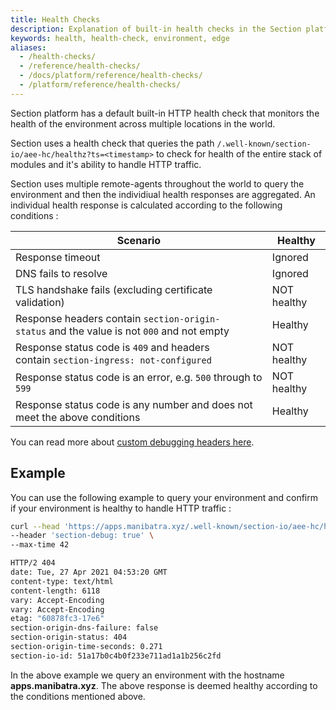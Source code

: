 ```yaml
---
title: Health Checks
description: Explanation of built-in health checks in the Section platform
keywords: health, health-check, environment, edge
aliases:
  - /health-checks/
  - /reference/health-checks/
  - /docs/platform/reference/health-checks/
  - /platform/reference/health-checks/
---
```


Section platform has a default built-in HTTP health check that monitors the health of the environment across multiple locations in the world.

Section uses a health check that queries the path `/.well-known/section-io/aee-hc/healthz?ts=<timestamp>` to check for health of the entire stack of modules and it's ability to handle HTTP traffic.

Section uses multiple remote-agents throughout the world to query the environment and then the individiual health responses are aggregated. An individual health response is calculated according to the following conditions :

|Scenario|Healthy|
|--- |--- |
|Response timeout|Ignored|
|DNS fails to resolve|Ignored|
|TLS handshake fails (excluding certificate validation)|NOT healthy|
|Response headers contain `section-origin-status` and the value is not `000` and not empty|Healthy|
|Response status code is `409` and headers contain `section-ingress: not-configured`|NOT healthy|
|Response status code is an error, e.g. `500` through to `599`|NOT healthy|
|Response status code is any number and does not meet the above conditions|Healthy|

You can read more about [custom debugging headers here](/docs/debugging/reference/debug-headers/).

## Example

You can use the following example to query your environment and confirm if your environment is healthy to handle HTTP traffic :

```bash
curl --head 'https://apps.manibatra.xyz/.well-known/section-io/aee-hc/healthz?ts=12345' \
--header 'section-debug: true' \
--max-time 42

HTTP/2 404
date: Tue, 27 Apr 2021 04:53:20 GMT
content-type: text/html
content-length: 6118
vary: Accept-Encoding
vary: Accept-Encoding
etag: "60878fc3-17e6"
section-origin-dns-failure: false
section-origin-status: 404
section-origin-time-seconds: 0.271
section-io-id: 51a17b0c4b0f233e711ad1a1b256c2fd

```

In the above example we query an environment with the hostname **apps.manibatra.xyz**. The above response is deemed healthy according to the conditions mentioned above.
